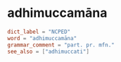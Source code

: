# adhimuccamāna

``` toml
dict_label = "NCPED"
word = "adhimuccamāna"
grammar_comment = "part. pr. mfn."
see_also = ["adhimuccati"]
```

